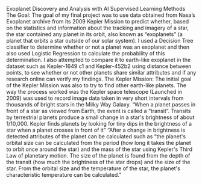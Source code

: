 Exoplanet Discovery and Analysis with AI Supervised Learning Methods
 The Goal: The goal of my final project was to use data obtained from Nasa’s Exoplanet archive from its 2009 Kepler Mission to predict whether, based on the statistics and information about the tracking and imagery of a star, the star contained any planet in its orbit, also known as “exoplanets” (a planet that orbits a star outside of our solar system). I used a Decision Tree classifier to determine whether or not a planet was an exoplanet and then also used Logistic Regression to calculate the probability of this determination. I also attempted to compare it to earth-like exoplanet in the dataset such as Kepler-1649 c1 and Kepler-452b2 using distance between points, to see whether or not other planets share similar attributes and if any research online can verify my findings.
The Kepler Mission:
The initial goal of the Kepler Mission was also to try to find other earth-like planets. The way the process worked was the Kepler space telescope (Launched in 2009) was used to record image data taken in very short intervals from thousands of bright stars in the Milky Way Galaxy. “When a planet passes in front of a star as viewed from Earth, the event is called a “transit”. Transits by terrestrial planets produce a small change in a star's brightness of about 1/10,000. Kepler finds planets by looking for tiny dips in the brightness of a star when a planet crosses in front of it”
“After a change in brightness is detected attributes of the planet can be calculated such as “the planet's orbital size can be calculated from the period (how long it takes the planet to orbit once around the star) and the mass of the star using Kepler's Third Law of planetary motion. The size of the planet is found from the depth of the transit (how much the brightness of the star drops) and the size of the star. From the orbital size and the temperature of the star, the planet's characteristic temperature can be calculated.”
